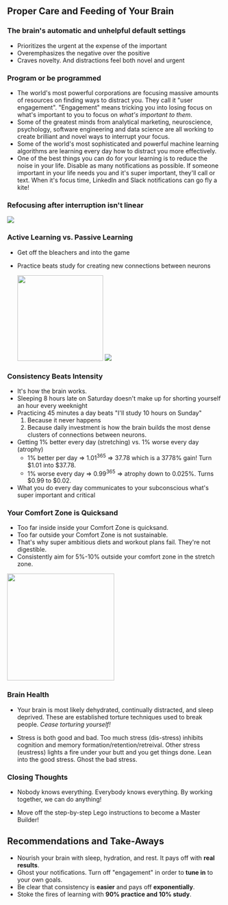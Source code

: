 ## Proper Care and Feeding of Your Brain

### The brain's automatic and unhelpful default settings

- Prioritizes the urgent at the expense of the important
- Overemphasizes the negative over the positive
- Craves novelty. And distractions feel both novel and urgent

### Program or be programmed

- The world's most powerful corporations are focusing massive amounts of resources on finding ways to distract you. They call it "user engagement". "Engagement" means tricking you into losing focus on what's important to you to focus on *what's important to them*.
- Some of the greatest minds from analytical marketing, neuroscience, psychology, software engineering and data science are all working to create brilliant and novel ways to interrupt your focus. 
- Some of the world's most sophisticated and powerful machine learning algorithms are learning every day how to distract you more effectively.
- One of the best things you can do for your learning is to reduce the noise in your life. Disable as many notifications as possible. If someone important in your life needs you and it's super important, they'll call or text. When it's focus time, LinkedIn and Slack notifications can go fly a kite!

### Refocusing after interruption isn't linear

![](/Users/xronos/programming_the_brain_friendly_way/effect_of_interruptions_on_focus.jpeg)



### Active Learning vs. Passive Learning

- Get off the bleachers and into the game

- Practice beats study for creating new connections between neurons

  <img src="/Users/xronos/programming_the_brain_friendly_way/two-neurons-after-firing.png" height=200px>



  <img src="/Users/xronos/programming_the_brain_friendly_way/passive-vs-active-learning.jpg">

### Consistency Beats Intensity

- It's how the brain works.
- Sleeping 8 hours late on Saturday doesn't make up for shorting yourself an hour every weeknight
- Practicing 45 minutes a day beats "I'll study 10 hours on Sunday"
    1. Because it never happens
    2. Because daily investment is how the brain builds the most dense clusters of connections between neurons.
- Getting 1% better every day (stretching) vs. 1% worse every day (atrophy)
  - 1% better per day => 1.01<sup>365</sup> => 37.78 which is a 3778% gain! Turn $1.01 into $37.78.
  - 1% worse every day  =>  0.99<sup>365</sup> => atrophy down to 0.025%. Turns $0.99 to $0.02.
- What you do every day communicates to your subconscious what's super important and critical





### Your Comfort Zone is Quicksand

- Too far inside inside your Comfort Zone is quicksand.
- Too far outside your Comfort Zone is not sustainable.
- That's why super ambitious diets and workout plans fail. They're not digestible.
- Consistently aim for 5%-10% outside your comfort zone in the stretch zone.

<img src="/Users/xronos/programming_the_brain_friendly_way/comfort_zone_diagram.png" height=250>

### Brain Health

- Your brain is most likely dehydrated, continually distracted, and sleep deprived. These are established torture techniques used to break people. *Cease torturing yourself!*

- Stress is both good and bad. Too much stress (dis-stress) inhibits cognition and memory formation/retention/retreival. Other stress (eustress) lights a fire under your butt and you get things done. Lean into the good stress. Ghost the bad stress.

### Closing Thoughts

- Nobody knows everything. Everybody knows everything. By working together, we can do anything!

- Move off the step-by-step Lego instructions to become a Master Builder!

## Recommendations and Take-Aways

- Nourish your brain with sleep, hydration, and rest. It pays off with **real results**.
- Ghost your notifications. Turn off "engagement" in order to **tune in** to your own goals.
- Be clear that consistency is **easier** and pays off **exponentially**.
- Stoke the fires of learning with **90% practice and 10% study**.
